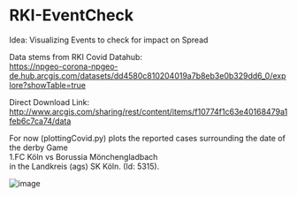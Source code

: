 # RKI-EventCheck <br>
Idea: Visualizing Events to check for impact on Spread <br>

Data stems from RKI Covid Datahub:<br>
https://npgeo-corona-npgeo-de.hub.arcgis.com/datasets/dd4580c810204019a7b8eb3e0b329dd6_0/explore?showTable=true

Direct Download Link: <br>
http://www.arcgis.com/sharing/rest/content/items/f10774f1c63e40168479a1feb6c7ca74/data

For now (plottingCovid.py) plots the reported cases surrounding the date of the derby Game <br>
1.FC Köln vs Borussia Mönchengladbach <br>
in the Landkreis (ags) SK Köln. (Id: 5315). <br>

![image](https://user-images.githubusercontent.com/71510696/146193799-69667c40-d311-4cc7-b484-1219b0f827ed.png)
